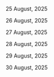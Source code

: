 25 August, 2025

26 August, 2025

27 August, 2025

28 August, 2025

29 August, 2025

30 August, 2025